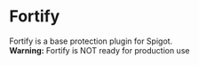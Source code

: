 # Fortify
Fortify is a base protection plugin for Spigot.  
**Warning:** Fortify is NOT ready for production use